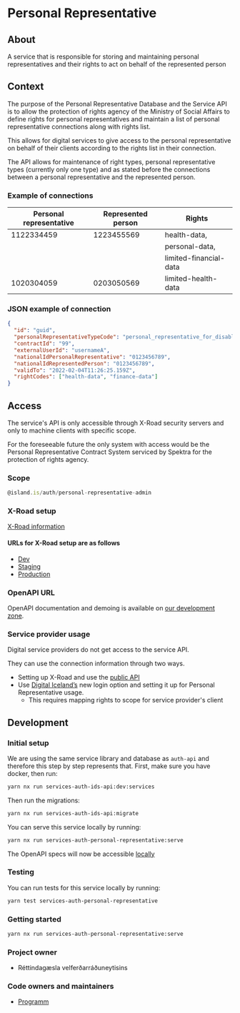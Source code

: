 # Personal Representative

## About

A service that is responsible for storing and maintaining personal
representatives and their rights to act on behalf of the represented person

## Context

The purpose of the Personal Representative Database and the Service API is to
allow the protection of rights agency of the Ministry of Social Affairs to
define rights for personal representatives and maintain a list of personal
representative connections along with rights list.

This allows for digital services to give access to the personal representative
on behalf of their clients according to the rights list in their connection.

The API allows for maintenance of right types, personal representative types
(currently only one type) and as stated before the connections between a
personal representative and the represented person.

### Example of connections

| **Personal representative** | **Represented person** | **Rights**             |
| --------------------------- | ---------------------- | -----------------------|
| 1122334459                  | 1223455569             | health-data,           |
|                             |                        | personal-data,         |
|                             |                        | limited-financial-data |
| 1020304059                  | 0203050569             | limited-health-data    |

### JSON example of connection

```json
{
  "id": "guid",
  "personalRepresentativeTypeCode": "personal_representative_for_disabled_person",
  "contractId": "99",
  "externalUserId": "usernameA",
  "nationalIdPersonalRepresentative": "0123456789",
  "nationalIdRepresentedPerson": "0123456789",
  "validTo": "2022-02-04T11:26:25.159Z",
  "rightCodes": ["health-data", "finance-data"]
}
```

## Access

The service's API is only accessible through X-Road security servers and only to
machine clients with specific scope.

For the foreseeable future the only system with access would be the Personal
Representative Contract System serviced by Spektra for the protection of rights agency.

### Scope

```typescript
@island.is/auth/personal-representative-admin
```

### X-Road setup

[X-Road information](https://docs.devland.is/technical-overview/x-road/x-road-system-requirements)

#### URLs for X-Road setup are as follows

- [Dev](https://personal-representative-xrd.internal.dev01.devland.is/swagger-json)
- [Staging](https://personal-representative-xrd.internal.staging01.devland.is/swagger-json)
- [Production](https://personal-representative-xrd.internal.innskra.island.is/swagger-json)

### OpenAPI URL

OpenAPI documentation and demoing is available on [our development zone](https://personal-representative-xrd.dev01.devland.is/swagger).

### Service provider usage

Digital service providers do not get access to the service API.

They can use the connection information through two ways.

- Setting up X-Road and use the [public API](https://docs.devland.is/apps/services/auth/personal-representative-public)
- Use [Digital Iceland’s](https://www.notion.so/Identity-Server-Integration-afde614a247e4b9da4731b2ace1115cd)
  new login option and setting it up for Personal Representative usage.
  - This requires mapping rights to scope for service provider's client

## Development

### Initial setup

We are using the same service library and database as `auth-api` and therefore
this step by step represents that. First, make sure you have docker, then run:

```bash
yarn nx run services-auth-ids-api:dev:services
```

Then run the migrations:

```bash
yarn nx run services-auth-ids-api:migrate
```

You can serve this service locally by running:

```bash
yarn nx run services-auth-personal-representative:serve
```

The OpenAPI specs will now be accessible [locally](http://localhost:3376)

### Testing

You can run tests for this service locally by running:

```bash
yarn test services-auth-personal-representative
```

### Getting started

```bash
yarn nx run services-auth-personal-representative:serve
```

### Project owner

- Réttindagæsla velferðarráðuneytisins

### Code owners and maintainers

- [Programm](https://github.com/orgs/island-is/teams/programm/members)
